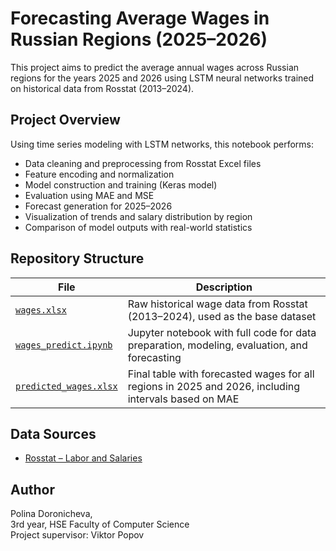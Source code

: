 # Forecasting Average Wages in Russian Regions (2025–2026)

This project aims to predict the average annual wages across Russian regions for the years 2025 and 2026 using LSTM neural networks trained on historical data from Rosstat (2013–2024).

## Project Overview

Using time series modeling with LSTM networks, this notebook performs:

- Data cleaning and preprocessing from Rosstat Excel files
- Feature encoding and normalization
- Model construction and training (Keras model)
- Evaluation using MAE and MSE
- Forecast generation for 2025–2026
- Visualization of trends and salary distribution by region
- Comparison of model outputs with real-world statistics

## Repository Structure

| File | Description |
|------|-------------|
| [`wages.xlsx`](./wages.xlsx) | Raw historical wage data from Rosstat (2013–2024), used as the base dataset |
| [`wages_predict.ipynb`](./wages_predict.ipynb) | Jupyter notebook with full code for data preparation, modeling, evaluation, and forecasting |
| [`predicted_wages.xlsx`](./predicted_wages.xlsx) | Final table with forecasted wages for all regions in 2025 and 2026, including intervals based on MAE |

## Data Sources

- [Rosstat – Labor and Salaries](https://rosstat.gov.ru/labor_market_employment_salaries)

## Author

Polina Doronicheva,  
3rd year, HSE Faculty of Computer Science  
Project supervisor: Viktor Popov

